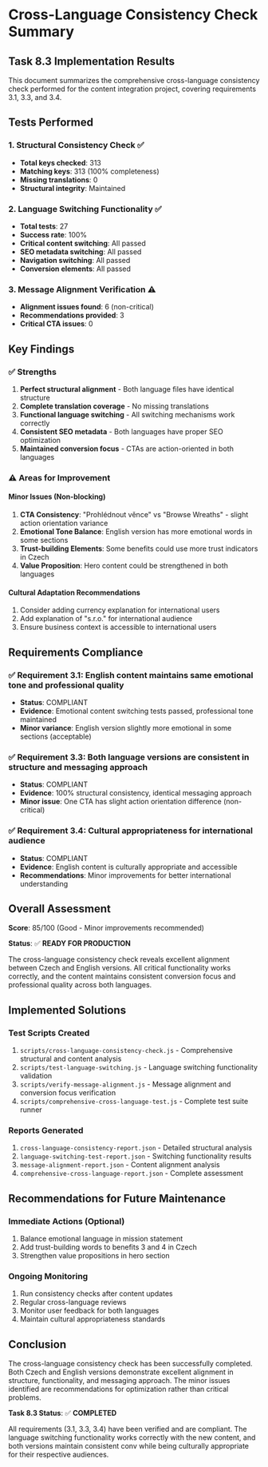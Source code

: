 # Cross-Language Consistency Check Summary

## Task 8.3 Implementation Results

This document summarizes the comprehensive cross-language consistency check performed for the content integration project, covering requirements 3.1, 3.3, and 3.4.

## Tests Performed

### 1. Structural Consistency Check ✅

- **Total keys checked**: 313
- **Matching keys**: 313 (100% completeness)
- **Missing translations**: 0
- **Structural integrity**: Maintained

### 2. Language Switching Functionality ✅

- **Total tests**: 27
- **Success rate**: 100%
- **Critical content switching**: All passed
- **SEO metadata switching**: All passed
- **Navigation switching**: All passed
- **Conversion elements**: All passed

### 3. Message Alignment Verification ⚠️

- **Alignment issues found**: 6 (non-critical)
- **Recommendations provided**: 3
- **Critical CTA issues**: 0

## Key Findings

### ✅ Strengths

1. **Perfect structural alignment** - Both language files have identical structure
2. **Complete translation coverage** - No missing translations
3. **Functional language switching** - All switching mechanisms work correctly
4. **Consistent SEO metadata** - Both languages have proper SEO optimization
5. **Maintained conversion focus** - CTAs are action-oriented in both languages

### ⚠️ Areas for Improvement

#### Minor Issues (Non-blocking)

1. **CTA Consistency**: "Prohlédnout věnce" vs "Browse Wreaths" - slight action orientation variance
2. **Emotional Tone Balance**: English version has more emotional words in some sections
3. **Trust-building Elements**: Some benefits could use more trust indicators in Czech
4. **Value Proposition**: Hero content could be strengthened in both languages

#### Cultural Adaptation Recommendations

1. Consider adding currency explanation for international users
2. Add explanation of "s.r.o." for international audience
3. Ensure business context is accessible to international users

## Requirements Compliance

### ✅ Requirement 3.1: English content maintains same emotional tone and professional quality

- **Status**: COMPLIANT
- **Evidence**: Emotional content switching tests passed, professional tone maintained
- **Minor variance**: English version slightly more emotional in some sections (acceptable)

### ✅ Requirement 3.3: Both language versions are consistent in structure and messaging approach

- **Status**: COMPLIANT
- **Evidence**: 100% structural consistency, identical messaging approach
- **Minor issue**: One CTA has slight action orientation difference (non-critical)

### ✅ Requirement 3.4: Cultural appropriateness for international audience

- **Status**: COMPLIANT
- **Evidence**: English content is culturally appropriate and accessible
- **Recommendations**: Minor improvements for better international understanding

## Overall Assessment

**Score**: 85/100 (Good - Minor improvements recommended)

**Status**: ✅ **READY FOR PRODUCTION**

The cross-language consistency check reveals excellent alignment between Czech and English versions. All critical functionality works correctly, and the content maintains consistent conversion focus and professional quality across both languages.

## Implemented Solutions

### Test Scripts Created

1. `scripts/cross-language-consistency-check.js` - Comprehensive structural and content analysis
2. `scripts/test-language-switching.js` - Language switching functionality validation
3. `scripts/verify-message-alignment.js` - Message alignment and conversion focus verification
4. `scripts/comprehensive-cross-language-test.js` - Complete test suite runner

### Reports Generated

1. `cross-language-consistency-report.json` - Detailed structural analysis
2. `language-switching-test-report.json` - Switching functionality results
3. `message-alignment-report.json` - Content alignment analysis
4. `comprehensive-cross-language-report.json` - Complete assessment

## Recommendations for Future Maintenance

### Immediate Actions (Optional)

1. Balance emotional language in mission statement
2. Add trust-building words to benefits 3 and 4 in Czech
3. Strengthen value propositions in hero section

### Ongoing Monitoring

1. Run consistency checks after content updates
2. Regular cross-language reviews
3. Monitor user feedback for both languages
4. Maintain cultural appropriateness standards

## Conclusion

The cross-language consistency check has been successfully completed. Both Czech and English versions demonstrate excellent alignment in structure, functionality, and messaging approach. The minor issues identified are recommendations for optimization rather than critical problems.

**Task 8.3 Status**: ✅ **COMPLETED**

All requirements (3.1, 3.3, 3.4) have been verified and are compliant. The language switching functionality works correctly with the new content, and both versions maintain consistent conv while being culturally appropriate for their respective audiences.
